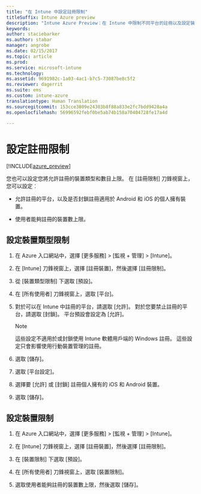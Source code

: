 ```yaml
---
title: "在 Intune 中設定註冊限制"
titleSuffix: Intune Azure preview
description: "Intune Azure Preview：在 Intune 中限制不同平台的註冊以及設定裝置註冊限制。 "
keywords: 
author: staciebarker
ms.author: stabar
manager: angrobe
ms.date: 02/15/2017
ms.topic: article
ms.prod: 
ms.service: microsoft-intune
ms.technology: 
ms.assetid: 9691982c-1a03-4ac1-b7c5-73087be8c5f2
ms.reviewer: dagerrit
ms.suite: ems
ms.custom: intune-azure
translationtype: Human Translation
ms.sourcegitcommit: 153cce3809e24303b8f88a833e2fc7bdd9428a4a
ms.openlocfilehash: 56996592febf0be5ab74b158a70404728fe17a4d

---
```


# <a name="set-enrollment-restrictions"></a>設定註冊限制 

[!INCLUDE[azure_preview](../includes/azure_preview.md)]

您也可以設定您將允許註冊的裝置類型和數目上限。 在 [註冊限制] 刀鋒視窗上，您可以設定︰

- 允許註冊的平台，以及是否封鎖註冊適用於 Android 和 iOS 的個人擁有裝置。

- 使用者能夠註冊的裝置數上限。

## <a name="set-device-type-restrictions"></a>設定裝置類型限制

1. 在 Azure 入口網站中，選擇 [更多服務] > [監視 + 管理] > [Intune]。

2. 在 [Intune] 刀鋒視窗上，選擇 [註冊裝置]，然後選擇 [註冊限制]。

3. 從 [裝置類型限制] 下選取 [預設]。

4. 在 [所有使用者] 刀鋒視窗上，選取 [平台]。

5. 對於可以在 Intune 中註冊的平台，請選取 [允許]。 對於您要禁止註冊的平台，請選取 [封鎖]。 平台預設會設定為 [允許]。 

    >[!NOTE]
    >這些設定不適用於或封鎖使用 Intune 軟體用戶端的 Windows 註冊。 這些設定只會影響使用行動裝置管理的註冊。 

6. 選取 [儲存]。

7. 選取 [平台設定]。

8. 選擇要 [允許] 或 [封鎖] 註冊個人擁有的 iOS 和 Android 裝置。

9. 選取 [儲存]。

## <a name="set-device-limit-restrictions"></a>設定裝置限制

1. 在 Azure 入口網站中，選擇 [更多服務] > [監視 + 管理] > [Intune]。

2. 在 [Intune] 刀鋒視窗上，選擇 [註冊裝置]，然後選擇 [註冊限制]。

3. 在 [裝置限制] 下選取 [預設]。

4. 在 [所有使用者] 刀鋒視窗上，選取 [裝置限制]。

5. 選取使用者能夠註冊的裝置數上限，然後選取 [儲存]。



<!--HONumber=Feb17_HO3-->


